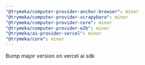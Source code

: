 ```yaml
---
"@trymeka/computer-provider-anchor-browser": minor
"@trymeka/computer-provider-scrapybara": minor
"@trymeka/computer-provider-core": minor
"@trymeka/computer-provider-e2b": minor
"@trymeka/ai-provider-vercel": minor
"@trymeka/core": minor
---
```


Bump major version on vercel ai sdk

